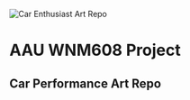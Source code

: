 ![Car Enthusiast Art Repo](https://jhaydavis.me/aau/wnm608/proj/img/hero-bg.jpg)
# AAU WNM608 Project
## Car Performance Art Repo



